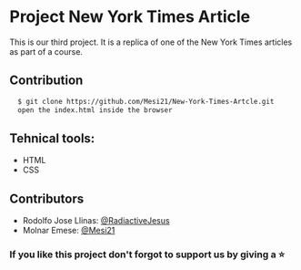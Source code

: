 # Project New York Times Article

This is our third project. It is a replica of one of the New York Times articles as part of a course.

## Contribution

```bash
  $ git clone https://github.com/Mesi21/New-York-Times-Artcle.git
  open the index.html inside the browser
```
## Tehnical tools:

- HTML
- CSS

## Contributors

- Rodolfo Jose Llinas: [@RadiactiveJesus](https://github.com/RadiactiveJesus) 
- Molnar Emese: [@Mesi21](https://github.com/Mesi21)

### If you like this project don't forgot to support us by giving a :star: 
